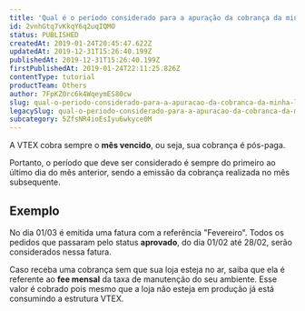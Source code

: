 ```yaml
---
title: 'Qual é o período considerado para a apuração da cobrança da minha loja?'
id: 2vnhGtq7vKkqY6q2uqIQMO
status: PUBLISHED
createdAt: 2019-01-24T20:45:47.622Z
updatedAt: 2019-12-31T15:26:40.199Z
publishedAt: 2019-12-31T15:26:40.199Z
firstPublishedAt: 2019-01-24T22:11:25.826Z
contentType: tutorial
productTeam: Others
author: 7FpKZ0rc6k4WqeymES80cw
slug: qual-o-periodo-considerado-para-a-apuracao-da-cobranca-da-minha-loja
legacySlug: qual-o-periodo-considerado-para-a-apuracao-da-cobranca-da-minha-loja
subcategory: 5ZfsNR4ioEsIyu6wkyce0M
---
```


A VTEX cobra sempre o __mês vencido__, ou seja, sua cobrança é pós-paga.

Portanto, o período que deve ser considerado é sempre do primeiro ao último dia do mês anterior, sendo a emissão da cobrança realizada no mês subsequente.

## Exemplo 
No dia 01/03 é emitida uma fatura com a referência "Fevereiro". Todos os pedidos que passaram pelo status __aprovado__, do dia 01/02 até 28/02, serão considerados nessa fatura.

<div class="alert alert-warning">
Caso receba uma cobrança sem que sua loja esteja no ar, saiba que ela é referente ao <strong>fee mensal</strong> da taxa de manutenção do seu ambiente. Esse valor é cobrado pois mesmo que a loja não esteja em produção já está consumindo a estrutura VTEX.
</div>
